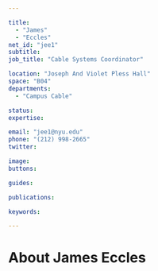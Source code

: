 ```yaml
---

title:
  - "James"
  - "Eccles"
net_id: "jee1"
subtitle: 
job_title: "Cable Systems Coordinator"

location: "Joseph And Violet Pless Hall"
space: "B04"
departments:
  - "Campus Cable"

status: 
expertise:

email: "jee1@nyu.edu"
phone: "(212) 998-2665"
twitter: 

image: 
buttons:

guides:

publications:

keywords:

---
```


# About James Eccles


